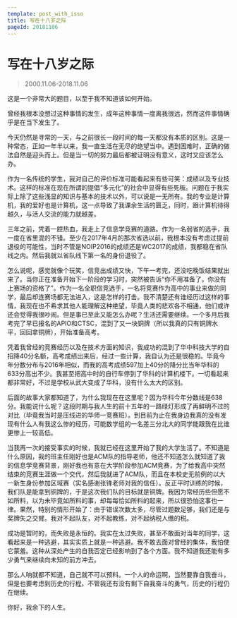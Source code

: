 ```yaml
---
template: post_with_isso
title: 写在十八岁之际
pageId: 20181106
---
```


# 写在十八岁之际

> 2000.11.06-2018.11.06

这是一个非常大的题目，以至于我不知道该如何开始。

曾经我根本没想过这种事情的发生，成年这种事情一度离我很远，然而这件事情确乎是在当下发生了。

今天仍然是寻常的一天，与之前很长一段时间的每一天都没有本质的区别。这是一种常态，正如一年半以来，我一直生活在无尽的绝望当中。遇到困难时，正确的做法自然是迎头而上。但是当一切的努力最后都被证明没有意义，这时又应该怎么办。

作为一名传统的学生，我对自己的评价标准可能看起来有些可笑：成绩以及专业技术。这样的标准在现在所谓的提倡“多元化”的社会中显得有些死板。问题在于我实际上除了这些浅显的知识与基本的技术以外，可以说是一无所有。我的专业是计算机，我的爱好也是计算机，这一点导致了我课余生活的匮乏，同时，跟计算机待得越久，与活人交流的能力就越差。

三年之前，凭着一腔热血，我走上了信息学竞赛的道路。作为一名弱省的选手，我一度在省里混的不错。至少在2017年4月的那次省选以前，我根本没有考虑过提前退役的可能性，当时不管是NOIP2016的成绩还是WC2017的成绩，我都稳在省队线之内。然后我就以省队线下第一名的身份退役了。

怎么说呢，感觉就像个玩笑，信竞出成绩又快，下午一考完，还没吃晚饭结果就出来了。当你正在准备开始下一阶段的学习时，突然被告诉“你不用准备了，你没有上赛场的资格了”。作为一名全职信竞选手，一名将竞赛作为高中的事业来做的同学，最后却连赛场都无法进入，这是怎样的打击。我不清楚还有谁经历过这样的事情，我现在也不希求其他人能理解这种绝望，毕竟人类的悲欢各不相通，他们或许还会觉得我很吵闹。但是事已至此又能怎么办呢？生活还需要继续。一个多月后我考完了早已报名的APIO和CTSC，混到了又一块铜牌（所以我真的只有铜牌水平，回回拿铜牌），开始准备高考。

凭着我曾经的竞赛经历以及在技术方面的知识，我成功的混到了华中科技大学的自招降40分名额，高考成绩出来后，经过一些计算，我自认为还是很稳的。毕竟今年分数分布与2016年相似，而我的高考成绩597加上40分的降分比当年华科的633分高出不少。我甚至把高中时的自行车停到了华科的计算机楼下。一切看起来都非常好，不过是学校从武大变成了华科，没有什么太大的区别。

后面的故事大家都知道了，为什么我现在在这里呢？因为华科今年分数线是638分。我能说什么呢？这段时期与我人生的前十五年的一路绿灯形成了再鲜明不过的对比（毕竟我当时是压线进的华师一竞赛班）。到目前为止在我身边我真的没有发现有什么人有我这么惨的经历，可能数学组的一名差三分北大的同学能跟我在比谁更惨上一较高低。

当我再一次的接受事实的时候，我就已经在这里开始了我的大学生活了。不知道是什么原因，我的班主任刚好也是ACM队的指导老师，他还不知道怎么就知道了我的信息学竞赛背景，刚好我也有意在大学阶段参加ACM竞赛，为了给我高中突然结束的竞赛生涯做一个交代，然后我就进了ACM队，而且在本校史无前例的以大一新生身份参加区域赛（实名感谢张锋老师对我的信任）。反正平时训练的时候，我们队是能拿到铜牌的，于是这次我们队的目标就是铜牌。我因为常经历些但愿不如所料，以为未毕竟如所料的事，却每每恰如所料的起来，所以很恐怕这事也一律。果然，特别的情形开始了：由于错误次数太多，尽管过题数足够，我们还是与奖牌失之交臂。我对不起队友，对不起教练，对不起纳税人缴的税。

成功是暂时的，而失败是永恒的。我实在太过失败，甚至不敢面对当年的同学，这看起来是一种逃避，其实实质上就是一种逃避。我不敢去面对曾经的集体，我怕使它蒙羞。这种从深处产生的自我否定已经影响到了各个方面。我不知道我还能有多少勇气来继续向未知的前方冲去。

那么人呐就都不知道，自己就不可以预料。一个人的命运啊，当然要靠自我奋斗，但是也要考虑到历史的行程。不管我还有没有剩下自我奋斗的勇气，历史的行程仍在继续。

你好，我余下的人生。
